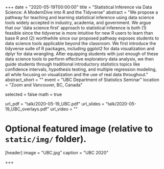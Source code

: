 +++
date = "2020-05-19T00:00:00"
title = "Statistical Inference via Data Science: A ModernDive into R and the Tidyverse"
abstract = "We propose a pathway for teaching and learning statistical inference using data science tools widely accepted in industry, academia, and government. We argue that our 'data science first' approach to statistical inference is both (1) feasible since the tidyverse is more intuitive for new R users to learn than base R and (2) worthwhile since our proposed pathway exposes students to data science tools applicable beyond the classroom. We first introduce the tidyverse suite of R packages, including ggplot2 for data visualization and dplyr for data wrangling. After equipping students with just enough of these data science tools to perform effective exploratory data analysis, we then guide students through traditional introductory statistics topics like confidence intervals, hypothesis testing, and multiple regression modeling, all while focusing on visualization and the use of real data throughout."
abstract_short = ""
event = "UBC Department of Statistics Seminar"
location = "Zoom and Vancouver, BC, Canada"

selected = false
math = true

url_pdf = "talk/2020-05-19_UBC.pdf"
url_slides = "talk/2020-05-19_UBC_overlays.pdf"
url_video = ""

# Optional featured image (relative to `static/img/` folder).
[header]
image = "UBC.jpg"
caption = "UBC 2020"

+++
